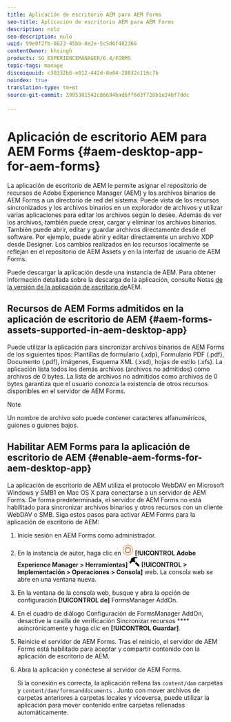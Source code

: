 ```yaml
---
title: Aplicación de escritorio AEM para AEM Forms
seo-title: Aplicación de escritorio AEM para AEM Forms
description: nulo
seo-description: nulo
uuid: 99e0f2fb-8623-45bb-8e2e-5c5d6f482366
contentOwner: khsingh
products: SG_EXPERIENCEMANAGER/6.4/FORMS
topic-tags: manage
discoiquuid: c30332b6-e012-442d-8e84-28832c116c7b
noindex: true
translation-type: tm+mt
source-git-commit: 3995381542c86694bad6ff6d3f726b1e24bf7ddc

---
```



# Aplicación de escritorio AEM para AEM Forms {#aem-desktop-app-for-aem-forms}

La aplicación de escritorio de AEM le permite asignar el repositorio de recursos de Adobe Experience Manager (AEM) y los archivos binarios de AEM Forms a un directorio de red del sistema. Puede vista de los recursos sincronizados y los archivos binarios en un explorador de archivos y utilizar varias aplicaciones para editar los archivos según lo desee. Además de ver los archivos, también puede crear, cargar y eliminar los archivos binarios. También puede abrir, editar y guardar archivos directamente desde el software. Por ejemplo, puede abrir y editar directamente un archivo XDP desde Designer. Los cambios realizados en los recursos localmente se reflejan en el repositorio de AEM Assets y en la interfaz de usuario de AEM Forms.

Puede descargar la aplicación desde una instancia de AEM. Para obtener información detallada sobre la descarga de la aplicación, consulte Notas [de la versión de la aplicación de escritorio de](https://helpx.adobe.com/experience-manager/desktop-app/release-notes.html)AEM.

## Recursos de AEM Forms admitidos en la aplicación de escritorio de AEM {#aem-forms-assets-supported-in-aem-desktop-app}

Puede utilizar la aplicación para sincronizar archivos binarios de AEM Forms de los siguientes tipos: Plantillas de formulario (.xdp), Formulario PDF (.pdf), Documento (.pdf), Imágenes, Esquema XML (.xsd), hojas de estilo (.xfs). La aplicación lista todos los demás archivos (archivos no admitidos) como archivos de 0 bytes. La lista de archivos no admitidos como archivos de 0 bytes garantiza que el usuario conozca la existencia de otros recursos disponibles en el servidor de AEM Forms.

>[!NOTE]
>
>Un nombre de archivo solo puede contener caracteres alfanuméricos, guiones o guiones bajos.

## Habilitar AEM Forms para la aplicación de escritorio de AEM {#enable-aem-forms-for-aem-desktop-app}

La aplicación de escritorio de AEM utiliza el protocolo WebDAV en Microsoft Windows y SMB1 en Mac OS X para conectarse a un servidor de AEM Forms. De forma predeterminada, el servidor de AEM Forms no está habilitado para sincronizar archivos binarios y otros recursos con un cliente WebDAV o SMB. Siga estos pasos para activar AEM Forms para la aplicación de escritorio de AEM:

1. Inicie sesión en AEM Forms como administrador.
1. En la instancia de autor, haga clic en ![adobeexperience emanager](assets/adobeexperiencemanager.png) **[!UICONTROL Adobe Experience Manager > Herramientas]** ![martillo](assets/hammer.png) **[!UICONTROL > Implementación > Operaciones > Consola]** web. La consola web se abre en una ventana nueva.
1. En la ventana de la consola web, busque y abra la opción de configuración **[!UICONTROL de]** FormsManager AddOn.
1. En el cuadro de diálogo Configuración de FormsManager AddOn, desactive la casilla de verificación Sincronizar recursos **** asincrónicamente y haga clic en **[!UICONTROL Guardar]**.
1. Reinicie el servidor de AEM Forms. Tras el reinicio, el servidor de AEM Forms está habilitado para aceptar y compartir contenido con la aplicación de escritorio de AEM.
1. Abra la aplicación y conéctese al servidor de AEM Forms.

   Si la conexión es correcta, la aplicación rellena las `content/dam` carpetas y `content/dam/formsanddocuments` . Junto con mover archivos de carpetas anteriores a carpetas locales y viceversa, puede utilizar la aplicación para mover contenido entre carpetas rellenadas automáticamente.

